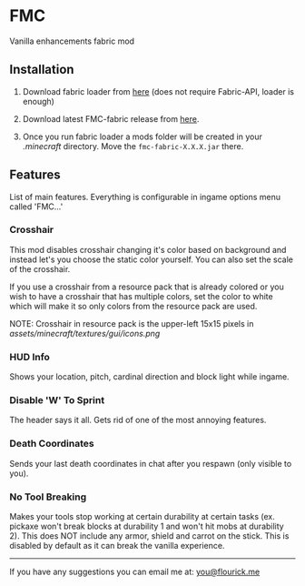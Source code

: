 # FMC

Vanilla enhancements fabric mod

## Installation

1. Download fabric loader from [here](https://fabricmc.net/use/) (does not require Fabric-API, loader is enough)

2. Download latest FMC-fabric release from [here](https://github.com/Flourick/FMC-fabric/releases).

3. Once you run fabric loader a mods folder will be created in your *.minecraft* directory. Move the `fmc-fabric-X.X.X.jar` there.

## Features

List of main features. Everything is configurable in ingame options menu called 'FMC...'

### Crosshair

This mod disables crosshair changing it's color based on background and instead let's you choose the static color yourself. You can also set the scale of the crosshair.

If you use a crosshair from a resource pack that is already colored or you wish to have a crosshair that has multiple colors, set the color to white which will make it so only colors from the resource pack are used.

NOTE: Crosshair in resource pack is the upper-left 15x15 pixels in *assets/minecraft/textures/gui/icons.png*

### HUD Info

Shows your location, pitch, cardinal direction and block light while ingame.

### Disable 'W' To Sprint

The header says it all. Gets rid of one of the most annoying features.

### Death Coordinates

Sends your last death coordinates in chat after you respawn (only visible to you).

### No Tool Breaking

Makes your tools stop working at certain durability at certain tasks (ex. pickaxe won't break blocks at durability 1 and won't hit mobs at durability 2). This does NOT include any armor, shield and carrot on the stick. This is disabled by default as it can break the vanilla experience.

----

If you have any suggestions you can email me at: you@flourick.me
